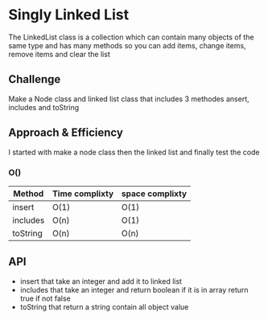 # Singly Linked List
<!-- Short summary or background information -->
The LinkedList class is a collection which can contain many objects of the same type and has many methods so you can add items, change items, remove items and clear the list
## Challenge
<!-- Description of the challenge -->
Make a Node class and linked list class that includes 3 methodes ansert, includes and toString
## Approach & Efficiency
<!-- What approach did you take? Why? What is the Big O space/time for this approach? -->
I started with make a node class then the linked list and finally test the code

### O()

| **Method**| **Time complixty** | **space complixty** |
| ----------------- | ------------- | ------------- |
| insert|O(1)|O(1)|
| includes| O(n)|O(1)|
| toString |O(n) |O(n)|



## API
<!-- Description of each method publicly available to your Linked List -->
* insert that take an integer and add it to linked list
* includes that take an integer and return boolean if it is in array return true if not false
* toString that return a string contain all object value